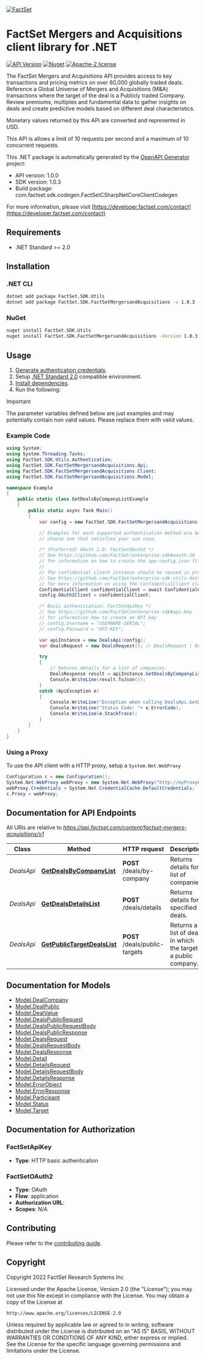 [![FactSet](https://raw.githubusercontent.com/factset/enterprise-sdk/main/docs/images/factset-logo.svg)](https://www.factset.com)

# FactSet Mergers and Acquisitions client library for .NET

[![API Version](https://img.shields.io/badge/api-v1.0.0-blue)](https://developer.factset.com/api-catalog/factset-mergers-acquisitions-api)
[![Nuget](https://img.shields.io/badge/nuget-v1.0.3-orange)](https://www.nuget.org/packages/FactSet.SDK.FactSetMergersandAcquisitions/1.0.3)
[![Apache-2 license](https://img.shields.io/badge/license-Apache2-brightgreen.svg)](https://www.apache.org/licenses/LICENSE-2.0)

The FactSet Mergers and Acquisitions API provides access to key transactions and pricing metrics on over 60,000 globally traded deals. Reference a Global Universe of Mergers and Acquisitions (M&A) transactions where the target of the deal is a Publicly traded Company. Review premiums, multiples and fundamental data to gather insights on deals and create predictive models based on different deal characteristics.

  Monetary values returned by this API are converted and represented in USD.

  This API is allows a limit of 10 requests per second and a maximum of 10 concurrent requests.


This .NET package is automatically generated by the [OpenAPI Generator](https://openapi-generator.tech) project:

- API version: 1.0.0
- SDK version: 1.0.3
- Build package: com.factset.sdk.codegen.FactSetCSharpNetCoreClientCodegen

For more information, please visit [https://developer.factset.com/contact](https://developer.factset.com/contact)

## Requirements

* .NET Standard >= 2.0

## Installation

### .NET CLI

```bash
dotnet add package FactSet.SDK.Utils
dotnet add package FactSet.SDK.FactSetMergersandAcquisitions -v 1.0.3
```

### NuGet

```bash
nuget install FactSet.SDK.Utils
nuget install FactSet.SDK.FactSetMergersandAcquisitions -Version 1.0.3
```

## Usage

1. [Generate authentication credentials](../../../../README.md#authentication).
2. Setup [.NET Standard 2.0](https://docs.microsoft.com/en-us/dotnet/standard/net-standard?tabs=net-standard-2-0) compatible environment.
3. [Install dependencies](#installation).
4. Run the following:

> [!IMPORTANT]
> The parameter variables defined below are just examples and may potentially contain non valid values. Please replace them with valid values.

### Example Code

```csharp
using System;
using System.Threading.Tasks;
using FactSet.SDK.Utils.Authentication;
using FactSet.SDK.FactSetMergersandAcquisitions.Api;
using FactSet.SDK.FactSetMergersandAcquisitions.Client;
using FactSet.SDK.FactSetMergersandAcquisitions.Model;

namespace Example
{
    public static class GetDealsByCompanyListExample
    {
        public static async Task Main()
        {
            var config = new FactSet.SDK.FactSetMergersandAcquisitions.Client.Configuration();

            // Examples for each supported authentication method are below,
            // choose one that satisfies your use case.

            /* (Preferred) OAuth 2.0: FactSetOAuth2 */
            // See https://github.com/FactSet/enterprise-sdk#oauth-20
            // for information on how to create the app-config.json file
            //
            // The confidential client instance should be reused in production environments.
            // See https://github.com/FactSet/enterprise-sdk-utils-dotnet#authentication
            // for more information on using the ConfidentialClient class
            ConfidentialClient confidentialClient = await ConfidentialClient.CreateAsync("/path/to/app-config.json");
            config.OAuth2Client = confidentialClient;

            /* Basic authentication: FactSetApiKey */
            // See https://github.com/FactSet/enterprise-sdk#api-key
            // for information how to create an API key
            // config.Username = "USERNAME-SERIAL";
            // config.Password = "API-KEY";

            var apiInstance = new DealsApi(config);
            var dealsRequest = new DealsRequest(); // DealsRequest | Request object for `Deals`.

            try
            {
                // Returns details for a list of companies.
                DealsResponse result = apiInstance.GetDealsByCompanyList(dealsRequest);
                Console.WriteLine(result.ToJson());
            }
            catch (ApiException e)
            {
                Console.WriteLine("Exception when calling DealsApi.GetDealsByCompanyList: " + e.Message );
                Console.WriteLine("Status Code: "+ e.ErrorCode);
                Console.WriteLine(e.StackTrace);
            }
        }
    }
}
```

### Using a Proxy

To use the API client with a HTTP proxy, setup a `System.Net.WebProxy`

```csharp
Configuration c = new Configuration();
System.Net.WebProxy webProxy = new System.Net.WebProxy("http://myProxyUrl:80/");
webProxy.Credentials = System.Net.CredentialCache.DefaultCredentials;
c.Proxy = webProxy;
```

## Documentation for API Endpoints

All URIs are relative to *https://api.factset.com/content/factset-mergers-acquisitions/v1*

Class | Method | HTTP request | Description
------------ | ------------- | ------------- | -------------
*DealsApi* | [**GetDealsByCompanyList**](https://github.com/FactSet/enterprise-sdk/tree/main/code/dotnet/FactSetMergersandAcquisitions/v1/docs/DealsApi.md#getdealsbycompanylist) | **POST** /deals/by-company | Returns details for a list of companies.
*DealsApi* | [**GetDealsDetailsList**](https://github.com/FactSet/enterprise-sdk/tree/main/code/dotnet/FactSetMergersandAcquisitions/v1/docs/DealsApi.md#getdealsdetailslist) | **POST** /deals/details | Returns details for specified deals.
*DealsApi* | [**GetPublicTargetDealsList**](https://github.com/FactSet/enterprise-sdk/tree/main/code/dotnet/FactSetMergersandAcquisitions/v1/docs/DealsApi.md#getpublictargetdealslist) | **POST** /deals/public-targets | Returns a list of deals in which the target is a public company.


## Documentation for Models

 - [Model.DealCompany](https://github.com/FactSet/enterprise-sdk/tree/main/code/dotnet/FactSetMergersandAcquisitions/v1/docs/DealCompany.md)
 - [Model.DealPublic](https://github.com/FactSet/enterprise-sdk/tree/main/code/dotnet/FactSetMergersandAcquisitions/v1/docs/DealPublic.md)
 - [Model.DealValue](https://github.com/FactSet/enterprise-sdk/tree/main/code/dotnet/FactSetMergersandAcquisitions/v1/docs/DealValue.md)
 - [Model.DealsPublicRequest](https://github.com/FactSet/enterprise-sdk/tree/main/code/dotnet/FactSetMergersandAcquisitions/v1/docs/DealsPublicRequest.md)
 - [Model.DealsPublicRequestBody](https://github.com/FactSet/enterprise-sdk/tree/main/code/dotnet/FactSetMergersandAcquisitions/v1/docs/DealsPublicRequestBody.md)
 - [Model.DealsPublicResponse](https://github.com/FactSet/enterprise-sdk/tree/main/code/dotnet/FactSetMergersandAcquisitions/v1/docs/DealsPublicResponse.md)
 - [Model.DealsRequest](https://github.com/FactSet/enterprise-sdk/tree/main/code/dotnet/FactSetMergersandAcquisitions/v1/docs/DealsRequest.md)
 - [Model.DealsRequestBody](https://github.com/FactSet/enterprise-sdk/tree/main/code/dotnet/FactSetMergersandAcquisitions/v1/docs/DealsRequestBody.md)
 - [Model.DealsResponse](https://github.com/FactSet/enterprise-sdk/tree/main/code/dotnet/FactSetMergersandAcquisitions/v1/docs/DealsResponse.md)
 - [Model.Detail](https://github.com/FactSet/enterprise-sdk/tree/main/code/dotnet/FactSetMergersandAcquisitions/v1/docs/Detail.md)
 - [Model.DetailsRequest](https://github.com/FactSet/enterprise-sdk/tree/main/code/dotnet/FactSetMergersandAcquisitions/v1/docs/DetailsRequest.md)
 - [Model.DetailsRequestBody](https://github.com/FactSet/enterprise-sdk/tree/main/code/dotnet/FactSetMergersandAcquisitions/v1/docs/DetailsRequestBody.md)
 - [Model.DetailsResponse](https://github.com/FactSet/enterprise-sdk/tree/main/code/dotnet/FactSetMergersandAcquisitions/v1/docs/DetailsResponse.md)
 - [Model.ErrorObject](https://github.com/FactSet/enterprise-sdk/tree/main/code/dotnet/FactSetMergersandAcquisitions/v1/docs/ErrorObject.md)
 - [Model.ErrorResponse](https://github.com/FactSet/enterprise-sdk/tree/main/code/dotnet/FactSetMergersandAcquisitions/v1/docs/ErrorResponse.md)
 - [Model.Participant](https://github.com/FactSet/enterprise-sdk/tree/main/code/dotnet/FactSetMergersandAcquisitions/v1/docs/Participant.md)
 - [Model.Status](https://github.com/FactSet/enterprise-sdk/tree/main/code/dotnet/FactSetMergersandAcquisitions/v1/docs/Status.md)
 - [Model.Target](https://github.com/FactSet/enterprise-sdk/tree/main/code/dotnet/FactSetMergersandAcquisitions/v1/docs/Target.md)


## Documentation for Authorization


### FactSetApiKey

- **Type**: HTTP basic authentication


### FactSetOAuth2

- **Type**: OAuth
- **Flow**: application
- **Authorization URL**: 
- **Scopes**: N/A


## Contributing

Please refer to the [contributing guide](../../../../CONTRIBUTING.md).

## Copyright

Copyright 2022 FactSet Research Systems Inc

Licensed under the Apache License, Version 2.0 (the "License");
you may not use this file except in compliance with the License.
You may obtain a copy of the License at

    http://www.apache.org/licenses/LICENSE-2.0

Unless required by applicable law or agreed to in writing, software
distributed under the License is distributed on an "AS IS" BASIS,
WITHOUT WARRANTIES OR CONDITIONS OF ANY KIND, either express or implied.
See the License for the specific language governing permissions and
limitations under the License.

